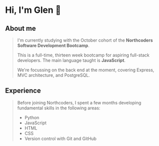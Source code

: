 # Hi, I'm Glen :wave:

## About me
> I'm currently studying with the October cohort of the **Northcoders Software Development Bootcamp**.
>
> This is a full-time, thirteen week bootcamp for aspiring full-stack developers. The main language taught is **JavaScript**.
>
> We're focussing on the back end at the moment, covering Express, MVC architecture, and PostgreSQL.

## Experience
> Before joining Northcoders, I spent a few months developing fundamental skills in the following areas:
> 
> - Python
> - JavaScript
> - HTML
> - CSS
> - Version control with Git and GitHub

<!---
gcpearse/gcpearse is a ✨ special ✨ repository because its `README.md` (this file) appears on your GitHub profile.
You can click the Preview link to take a look at your changes.
--->
